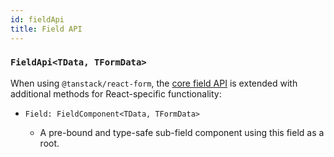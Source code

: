 ```yaml
---
id: fieldApi
title: Field API
---
```


### `FieldApi<TData, TFormData>`

When using `@tanstack/react-form`, the [core field API](../../reference/fieldApi) is extended with additional methods for React-specific functionality:

- ```tsx
  Field: FieldComponent<TData, TFormData>
  ```
  - A pre-bound and type-safe sub-field component using this field as a root.
